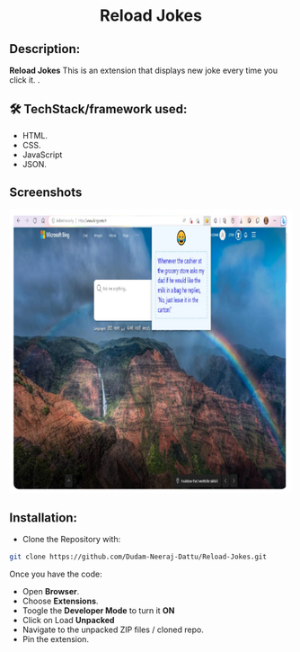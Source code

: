 <h1 align="center">
 Reload Jokes
</h1>

## Description:
**Reload Jokes**  This is an extension that displays new joke every time you click it.
.

## 🛠 TechStack/framework used:
 - HTML.
 - CSS.
 - JavaScript
 - JSON.

## Screenshots
![edge](/Screenshots/joke.png)

## Installation:

- Clone the Repository with:  
```bash 
git clone https://github.com/Dudam-Neeraj-Dattu/Reload-Jokes.git
```
Once you have the code:

* Open **Browser**.
* Choose **Extensions**.
* Toogle the **Developer Mode** to turn it **ON** 
* Click on Load **Unpacked** 
* Navigate to the unpacked ZIP files / cloned repo.
* Pin the extension.